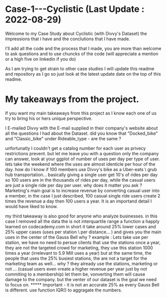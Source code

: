 # Case-1---Cyclistic (Last Update : 2022-08-29)

Welcome to my Case Study about Cyclistic (with Divvy's Dataset) 
the impressions that i have and the conclutions that I have made.

I'll add all the code and the process that I made, you are more than welcome to ask questions and to use chuncks of the code (will appreciate a mention or a high five on linkedin if you do)

As I am trying to get strain to other case studies I will update this readme and repository as I go so just look at the latest update date on the top of this readme.


# My takeaways from the project.
If you want my main takeaways from this project as I know each one of us try to bring his or hers unique perspective.

I E-mailed Divvy with the E-mail supplied in their company's website about all the questions I had about the Dataset.
did you know that "Docked_bike" and "Classic_bike" under Rideable_type - are the same ? 

unfortunatly I couldn't get a catalog number for each user as privecy restrictions prevent.
but let me leave you with a question only the company can answer, 
look at your ggplot of number of uses per day per type of user.
lets take the weekend where the uses are almost identicle per hour of the day.
how do I know if 100 members use Divvy's bike as a Uber-eats \ grub hub transportation... basically giving a single user get 10's of rides per day so 100 users are in the thousands of rides per day, while the casual users are just a single ride per day per user.
why does it matter you ask ?
Marketing's main goal is to increase revenue by converting casual user into a member, in the case I just described, 100 casual single ride users create 2 times the revenue a day then 100 users a year.
It is an importand detail I would have liked to know.

my third takeaway is also good for anyone who analyze businesses.
in this case I removed all the data the is not interquartile range a function a happly learned on codecademy.com
in short it take around 25% lower cases and 25% upper cases (uses per station \ per distance... ) and gives you the main uses in the center of the Gauss Bell
why ?
example : 
Lets take use per station, we have no need to persue clients that use the stations once a year, they are not the targeted crowd for marketing, they use this station 1000 times a year (irrelevant to 5.9 Mill uses a year)
but at the same time, the people that uses the 25% busiest stations, the are not a target for the marketing team as well... why ? they already use the stations, marketing or not ... (casual users even vreate a higher revenue per year just by not commiting to a membership) let them be, vonverting them will cause damage to the company.
but the venter of our dataset is the goal we need to focus on.
***** Important - it is not an accurate 25% as every Gauss Bell is different. use function IQR() to aggragate the numbers.
